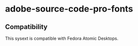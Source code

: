 # adobe-source-code-pro-fonts

## Compatibility

This sysext is compatible with Fedora Atomic Desktops.
